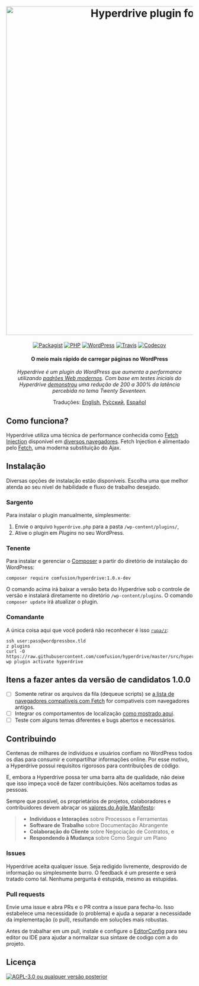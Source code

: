 <h1 align="center">
  <a href="http://hyperdrive.habd.as"><img src="https://github.com/comfusion/hyperdrive/blob/master/logo.png" alt="Hyperdrive plugin for WordPress" title="Hyperdrive - The fastest way to load pages in WordPress" width="888"></a>
  <span style="clip: rect(1px, 1px, 1px, 1px); clip-path: polygon(0px 0px, 0px 0px,0px 0px, 0px 0px); position: absolute !important; white-space: nowrap; height: 1px; width: 1px; overflow: hidden;">Hyperdrive</span>
</h1>

<p align="center">
  <a href="https://packagist.org/packages/comfusion/hyperdrive"><img src="https://img.shields.io/packagist/v/comfusion/hyperdrive.svg?style=flat-square" alt="Packagist"></a>
  <a href="https://php.net/"><img src="https://img.shields.io/badge/php-%3E%3D%205.6-8892BF.svg?style=flat-square" alt="PHP"></a>
  <a href="https://wordpress.com/"><img src="https://img.shields.io/badge/wordpress-%3E%3D%204.6-0087BE.svg?style=flat-square" alt="WordPress"></a>
  <a href="https://travis-ci.org/comfusion/hyperdrive"><img src="https://img.shields.io/travis/comfusion/hyperdrive.svg?style=flat-square" alt="Travis"></a>
  <a href="https://codecov.io/gh/comfusion/hyperdrive"><img src="https://img.shields.io/codecov/c/github/comfusion/hyperdrive.svg?style=flat-square" alt="Codecov"></a>
</p>

<h4 align="center">O meio mais rápido de carregar páginas no WordPress</h4>

<p align="center"><em>Hyperdrive é um plugin do WordPress que aumenta a performance utilizando <a href="https://fetch.spec.whatwg.org/">padrões Web modernos</a>. Com base em testes iniciais do Hyperdrive <a href="https://hackernoon.com/putting-wordpress-into-hyperdrive-4705450dffc2">demonstrou</a> uma redução de 200 a 300% da latência percebida no tema Twenty Seventeen.</em></p>

<p align="center">
  Traduções:
  <a href="../README.md">English</a>,
  <a href="README_ru.md">Pу́сский</a>,
  <a href="README_es-419.md">Español</a>
</p>

## Como funciona?

Hyperdrive utiliza uma técnica de performance conhecida como [Fetch Injection](https://hackcabin.com/post/managing-async-dependencies-javascript/) disponível em [diversos navegadores](http://caniuse.com/#search=fetch). Fetch Injection é alimentado pelo [Fetch](https://github.com/whatwg/fetch), uma moderna substituição do Ajax.

## Instalação

Diversas opções de instalação estão disponíveis. Escolha uma que melhor atenda ao seu nível de habilidade e fluxo de trabalho desejado.

### Sargento

Para instalar o plugin manualmente, simplesmente:

1. Envie o arquivo `hyperdrive.php` para a pasta `/wp-content/plugins/`,
1. Ative o plugin em *Plugins* no seu WordPress.

### Tenente

Para instalar e gerenciar o [Composer](https://getcomposer.org/doc/00-intro.md#installation-linux-unix-osx) a partir do diretório de instalação do WordPress:

    composer require comfusion/hyperdrive:1.0.x-dev

O comando acima irá baixar a versão beta do Hyperdrive sob o controle de versão e instalará diretamente no diretório `/wp-content/plugins`. O comando `composer update` irá atualizar o plugin.

### Comandante

A única coisa aqui que você poderá não reconhecer é isso [`rupa/z`](https://github.com/rupa/z/):

```shell
ssh user:pass@wordpressbox.tld
z plugins
curl -O https://raw.githubusercontent.com/comfusion/hyperdrive/master/src/hyperdrive.php
wp plugin activate hyperdrive
```

## Itens a fazer antes da versão de candidatos 1.0.0

- [ ] Somente retirar os arquivos da fila (dequeue scripts) se [a lista de navegadores compativeis com Fetch](http://caniuse.com/#search=fetch) for compativeis com navegadores antigos.
- [ ] Integrar os comportamentos de localização [como mostrado aqui](https://gist.github.com/jhabdas/64e8380010e43a526fb9c9ee511fad17#file-functions-php-L507).
- [ ] Teste com alguns temas diferentes e bugs abertos e necessários.

## Contribuindo

Centenas de milhares de individuos e usuários confiam no WordPress todos os dias para consumir e compartilhar informações online. Por esse motivo, a Hyperdrive possui requisitos rigorosos para contribuições de código.

E, embora a Hyperdrive possa ter uma barra alta de qualidade, não deixe que isso impeça você de fazer contribuições. Nós aceitamos todas as pessoas.

Sempre que possível, os proprietários de projetos, colaboradores e contribuidores devem abraçar os [valores do Agile Manifesto](https://pragdave.me/blog/2014/03/04/time-to-kill-agile.html):

> - **Individuos e Interações** sobre Processos e Ferramentas
> - **Software de Trabalho** sobre Documentação Abrangente
> - **Colaboração do Cliente** sobre Negociação de Contratos, e
> - **Respondendo à Mudança** sobre Como Seguir um Plano

### Issues

Hyperdrive aceita qualquer issue. Seja redigido livremente, desprovido de informação ou simplesmente burro. O feedback é um presente e será tratado como tal. Nenhuma pergunta é estupida, mesmo as estupidas.

### Pull requests

Envie uma issue e abra PRs e o PR contra a issue para fecha-lo. Isso estabelece uma necessidade (o problema) e ajuda a separar a necessidade da implementação (o pull), resultando em soluções mais robustas.

Antes de trabalhar em um pull, instale e configure o [EditorConfig](http://editorconfig.org/) para seu editor ou IDE para ajudar a normalizar sua sintaxe de codigo com a do projeto.

## Licença

[![AGPL-3.0 ou qualquer versão posterior](https://img.shields.io/github/license/comfusion/hyperdrive.svg?style=flat-square)](https://github.com/comfusion/hyperdrive/blob/master/COPYING)
